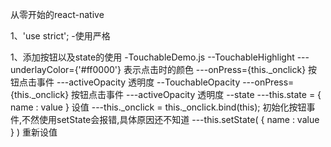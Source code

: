 从零开始的react-native 
  
  1、'use strict';
    -使用严格
  
  1、添加按钮以及state的使用
    -TouchableDemo.js
        --TouchableHighlight 
            ---underlayColor={'#ff0000'} 表示点击时的颜色
            ---onPress={this._onclick} 按钮点击事件
            ---activeOpacity 透明度
        --TouchableOpacity
            ---onPress={this._onclick} 按钮点击事件
            ---activeOpacity 透明度
        --state
            ---this.state = { name : value } 设值
            ---this._onclick = this._onclick.bind(this); 初始化按钮事件,不然使用setState会报错,具体原因还不知道
            ---this.setState( { name : value } ) 重新设值         
   
            
    
    